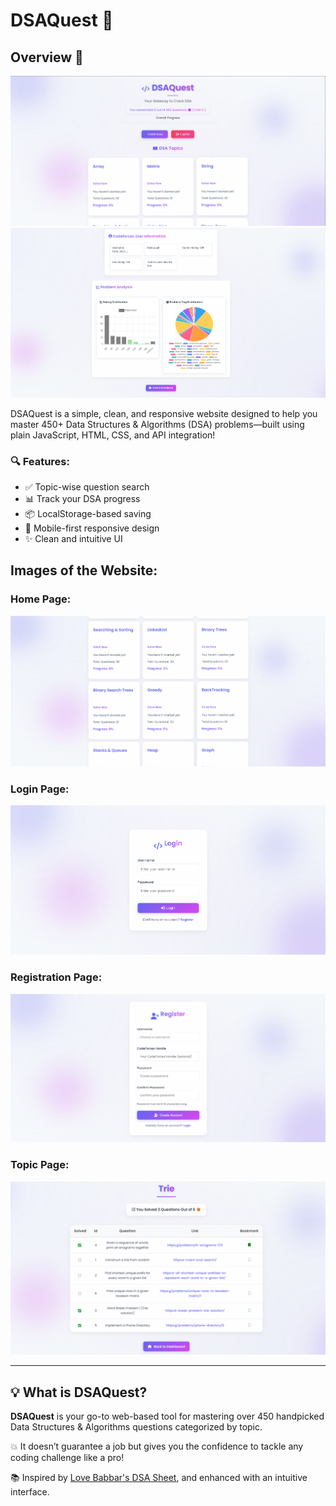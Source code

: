 # DSAQuest 🚀

## Overview 👀

![Cover Image](Images/Index_Page.png)
![Profile Image](Images/CF_Profile.png)

DSAQuest is a simple, clean, and responsive website designed to help you master 450+ Data Structures & Algorithms (DSA) problems—built using plain JavaScript, HTML, CSS, and API integration!

### 🔍 Features:
- ✅ Topic-wise question search
- 📊 Track your DSA progress
- 📦 LocalStorage-based saving
- 📱 Mobile-first responsive design
- ✨ Clean and intuitive UI

## Images of the Website:

### Home Page:
![Home Page](Images/Index_Page%20(1).png)

### Login Page:
![Login Page](Images/Login.png)

### Registration Page:
![Register Page](Images/Register.png)

### Topic Page:
![Topic Page](Images/Topic.png)

---

## 💡 What is DSAQuest?

**DSAQuest** is your go-to web-based tool for mastering over 450 handpicked Data Structures & Algorithms questions categorized by topic.

💥 It doesn’t guarantee a job but gives you the confidence to tackle any coding challenge like a pro!

📚 Inspired by [Love Babbar's DSA Sheet](https://www.youtube.com/watch?v=4iFALQ1ACdA), and enhanced with an intuitive interface.
